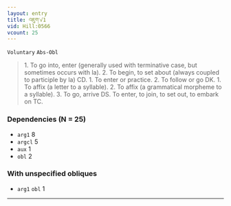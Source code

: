 ```yaml
---
layout: entry
title: འཇུག་√1
vid: Hill:0566
vcount: 25
---
```

`Voluntary` `Abs-Obl`
> 1\.
 To go into, enter (generally used with terminative case, but sometimes occurs with la)\.
 2\.
 To begin, to set about (always coupled to participle by la) CD\.
 1\.
 To enter or practice\.
 2\.
 To follow or go DK\.
 1\.
 To affix (a letter to a syllable)\.
 2\.
 To affix (a grammatical morpheme to a syllable)\.
 3\.
 To go, arrive DS\.
 To enter, to join, to set out, to embark on TC\.

### Dependencies (N = 25)
* `arg1` 8
* `argcl` 5
* `aux` 1
* `obl` 2


### With unspecified obliques
* `arg1` `obl` 1

---

